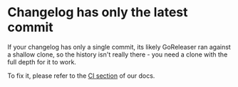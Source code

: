 # Changelog has only the latest commit

If your changelog has only a single commit, its likely GoReleaser ran against
a shallow clone, so the history isn't really there - you need a clone with
the full depth for it to work.

To fix it, please refer to the [CI section](/ci) of our docs.
